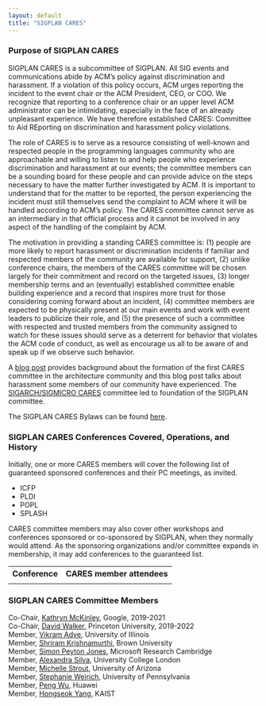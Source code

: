 ```yaml
---
layout: default
title: "SIGPLAN CARES"
---
```


### Purpose of SIGPLAN CARES 

SIGPLAN CARES is a subcommittee of SIGPLAN. All SIG events and communications 
abide by ACM’s policy against discrimination and harassment. If a violation 
of this policy occurs, ACM urges reporting the incident to the event chair or 
the ACM President, CEO, or COO. We recognize that reporting to a conference 
chair or an upper level ACM administrator can be intimidating, especially 
in the face of an already unpleasant experience. We have therefore established 
CARES: Committee to Aid REporting on discrimination and harassment policy 
violations.
 
The role of CARES is to serve as a resource consisting of well-known and 
respected people in the programming languages community who are approachable 
and willing to listen to and help people who experience discrimination and 
harassment at our events; the committee members can be a sounding board for 
these people and can provide advice on the steps necessary to have the matter 
further investigated by ACM. It is important to understand that for the matter 
to be reported, the person experiencing the incident must still themselves send 
the complaint to ACM where it will be handled according to ACM’s policy. The 
CARES committee cannot serve as an intermediary in that official process and it 
cannot be involved in any aspect of the handling of the complaint by ACM.
 
The motivation in providing a standing CARES committee is: (1) people are more 
likely to report harassment or discrimination incidents if familiar and respected 
members of the community are available for support, (2) unlike conference chairs, 
the members of the CARES committee will be chosen largely for their commitment and 
record on the targeted issues, (3) longer membership terms and an (eventually) 
established committee enable building experience and a record that inspires more 
trust for those considering coming forward about an incident, (4) committee members 
are expected to be physically present at our main events and work with event leaders 
to publicize their role, and (5) the presence of such a committee with respected 
and trusted members from the community assigned to watch for these issues should 
serve as a deterrent for behavior that violates the ACM code of conduct, as well as 
encourage us all to be aware of and speak up if we observe such behavior.


A [blog post](https://www.sigarch.org/what-happens-to-us-does-not-happen-to-most-of-you/) 
provides background about the formation of the first CARES committee 
in the architecture community and this blog post talks about harassment some members 
of our community have experienced.  The [SIGARCH/SIGMICRO CARES](https://www.sigarch.org/benefit/cares/) 
committee led to foundation of the SIGPLAN committee.

The SIGPLAN CARES Bylaws can be found [here](http://www.sigplan.org/CaresBylaws). 

### SIGPLAN CARES Conferences Covered, Operations, and History

Initially, one or more CARES members will cover the following list of guaranteed sponsored conferences and 
their PC meetings, as invited.

- ICFP
- PLDI
- POPL
- SPLASH

CARES committee members may also cover other workshops and conferences sponsored or co-sponsored 
by SIGPLAN, when they normally would attend.  As the sponsoring organizations and/or committee 
expands in membership, it may add conferences to the guaranteed list.

<table style="width:100%">
  <tr>
    <th><b>Conference</b></th>
    <th><b>CARES member attendees</b></th>
  </tr>
  <tr>
    <td></td>
    <td></td>
  </tr>
</table>


### SIGPLAN CARES Committee Members

Co-Chair, [Kathryn McKinley](https://www.cs.utexas.edu/users/mckinley/), Google, 2019-2021  
Co-Chair, [David Walker](https://www.cs.princeton.edu/~dpw/), Princeton University, 2019-2022  
Member, [Vikram Adve](https://vikram.cs.illinois.edu/), University of Illinois  
Member, [Shriram Krishnamurthi](https://cs.brown.edu/~sk/), Brown University  
Member, [Simon Peyton Jones](https://www.microsoft.com/en-us/research/people/simonpj/), Microsoft Research Cambridge  
Member, [Alexandra Silva](https://www.alexandrasilva.org/#/main.html), University College London   
Member, [Michelle Strout](http://cgi.cs.arizona.edu/~mstrout/), University of Arizona  
Member, [Stephanie Weirich](https://www.cis.upenn.edu/~sweirich/), University of Pennsylvania  
Member, [Peng Wu](https://pengwu.wordpress.com/), Huawei  
Member, [Hongseok Yang](https://sites.google.com/view/hongseokyang/home), KAIST  
